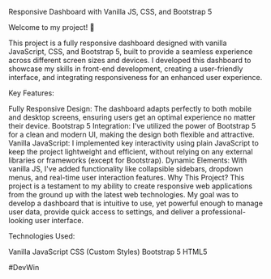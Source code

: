 Responsive Dashboard with Vanilla JS, CSS, and Bootstrap 5

Welcome to my project! 🎉

This project is a fully responsive dashboard designed with vanilla JavaScript, CSS, and Bootstrap 5, built to provide a seamless experience across different screen sizes and devices. I developed this dashboard to showcase my skills in front-end development, creating a user-friendly interface, and integrating responsiveness for an enhanced user experience.

Key Features:

Fully Responsive Design: The dashboard adapts perfectly to both mobile and desktop screens, ensuring users get an optimal experience no matter their device.
Bootstrap 5 Integration: I've utilized the power of Bootstrap 5 for a clean and modern UI, making the design both flexible and attractive.
Vanilla JavaScript: I implemented key interactivity using plain JavaScript to keep the project lightweight and efficient, without relying on any external libraries or frameworks (except for Bootstrap).
Dynamic Elements: With vanilla JS, I've added functionality like collapsible sidebars, dropdown menus, and real-time user interaction features.
Why This Project?
This project is a testament to my ability to create responsive web applications from the ground up with the latest web technologies. My goal was to develop a dashboard that is intuitive to use, yet powerful enough to manage user data, provide quick access to settings, and deliver a professional-looking user interface.

Technologies Used:

Vanilla JavaScript
CSS (Custom Styles)
Bootstrap 5
HTML5


#DevWin

